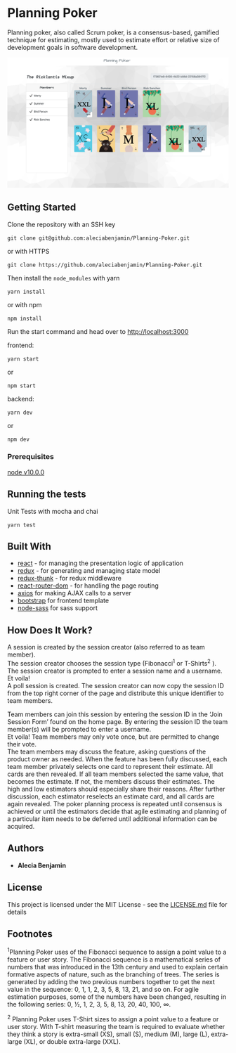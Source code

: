 # Planning Poker

Planning poker, also called Scrum poker, is a consensus-based, gamified technique for estimating, mostly used to estimate effort or relative size of development goals in software development.

![](https://raw.githubusercontent.com/aleciabenjamin/Planning-Poker/master/frontend/src/assets/projectImage.png)


## Getting Started

Clone the repository with an SSH key

```
git clone git@github.com:aleciabenjamin/Planning-Poker.git
```
or with HTTPS
```
git clone https://github.com/aleciabenjamin/Planning-Poker.git
```
Then install the ```node_modules``` with yarn
```
yarn install
```
or with npm
```
npm install
```
Run the start command and head over to [http://localhost:3000](http://localhost:3000)

frontend:
```
yarn start
```
or
```
npm start
```
backend:
```
yarn dev
```
or
```
npm dev
```

### Prerequisites

[node v10.0.0](https://nodejs.org/en/download/)

## Running the tests

Unit Tests with mocha and chai
```
yarn test
```


## Built With

* [react](http://facebook.github.io/react/) - for managing the presentation logic of application
* [redux](http://redux.js.org/) -  for generating and managing state model
* [redux-thunk](https://www.npmjs.com/package/redux-thunk) - for redux middleware
* [react-router-dom](https://www.npmjs.com/package/react-router-dom) - for handling the page routing
* [axios](https://www.npmjs.com/package/axios) for making AJAX calls to a server
* [bootstrap](https://www.npmjs.com/package/bootstrap) for frontend template
* [node-sass](https://npmjs.org/package/node-sass) for sass support

## How Does It Work?

A session is created by the session creator (also referred to as team member).  
The session creator chooses the session type (Fibonacci<sup>1</sup>
 or T-Shirts<sup>2</sup>
).  
The session creator is prompted to enter a session name and a username.
Et voila!  
A poll session is created.
The session creator can now copy the session ID from the top right corner of the page and distribute this unique identifier to team members.

Team members can join this session by entering the session ID in the ‘Join Session Form’ found on the home page.  By entering the session ID the team member(s) will be prompted to enter a username.  
Et voila!
Team members may only vote once, but are permitted to change their vote.  
The team members may discuss the feature, asking questions of the product owner as needed. 
When the feature has been fully discussed, each team member privately selects one card to represent their estimate. All cards are then revealed.
If all team members selected the same value, that becomes the estimate. If not, the members discuss their estimates. The high and low estimators should especially share their reasons. After further discussion, each estimator reselects an estimate card, and all cards are again revealed.
The poker planning process is repeated until consensus is achieved or until the estimators decide that agile estimating and planning of a particular item needs to be deferred until additional information can be acquired.




## Authors

* **Alecia Benjamin**


## License

This project is licensed under the MIT License - see the [LICENSE.md](LICENSE.md) file for details

## Footnotes
<sup>1</sup>Planning Poker uses of the Fibonacci sequence to assign a point value to a feature or user story. The Fibonacci sequence is a mathematical series of numbers that was introduced in the 13th century and used to explain certain formative aspects of nature, such as the branching of trees. The series is generated by adding the two previous numbers together to get the next value in the sequence: 0, 1, 1, 2, 3, 5, 8, 13, 21, and so on.
For agile estimation purposes, some of the numbers have been changed, resulting in the following series: 0, ½, 1, 2, 3, 5, 8, 13, 20, 40, 100, ∞.

<sup>2</sup> Planning Poker uses T-Shirt sizes to assign a point value to a feature or user story.
With T-shirt measuring the team is required to evaluate whether they think a story is extra-small (XS), small (S), medium (M), large (L), extra-large (XL), or double extra-large (XXL).





